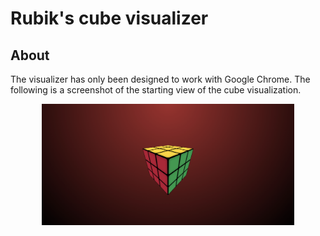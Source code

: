 # Rubik's cube visualizer
## About

The visualizer has only been designed to work with Google Chrome. The following is a screenshot of the starting view of the cube visualization. 

<p align="center">
    <img src="/screenshots/capture.png" alt="Rubik's Cube" width="80%"/>
</p>